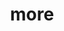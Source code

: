 ---
layout: page
title: more
nav: false
dropdown: true
children: 
    - title: projects
      permalink: /projects/
    - title: divider
    - title: teaching
      permalink: /teaching/
    - title: divider
    - title: resource
      permalink: /resource/
---